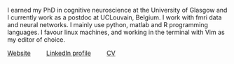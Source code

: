 I earned my PhD in cognitive neuroscience at the University of Glasgow and I currently work as a postdoc at UCLouvain, Belgium. I work with fmri data and neural networks. I mainly use python, matlab and R programming languages. I favour linux machines, and working in the terminal with Vim as my editor of choice.

[Website](https://matt-a-bennett.github.io) &emsp;&emsp; [LinkedIn profile](https://www.linkedin.com/in/matt-bennett-152590107) &emsp;&emsp; [CV](https://matt-a-bennett.github.io/cv_2page.pdf)

